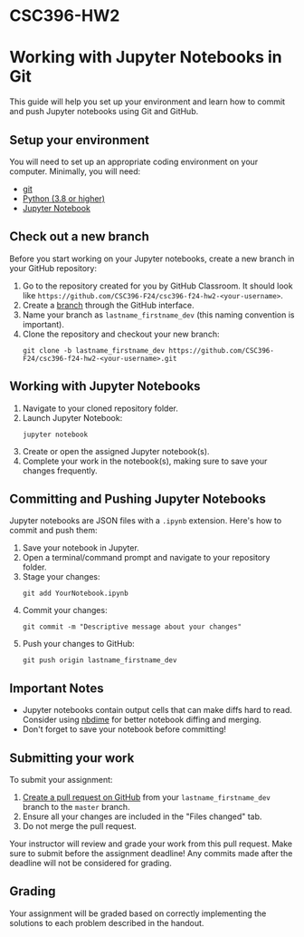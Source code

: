 # CSC396-HW2
# Working with Jupyter Notebooks in Git

This guide will help you set up your environment and learn how to commit and push Jupyter notebooks using Git and GitHub.

## Setup your environment

You will need to set up an appropriate coding environment on your computer. Minimally, you will need:

* [git](https://git-scm.com/downloads/)
* [Python (3.8 or higher)](https://www.python.org/)
* [Jupyter Notebook](https://jupyter.org/install)

## Check out a new branch

Before you start working on your Jupyter notebooks, create a new branch in your GitHub repository:

1. Go to the repository created for you by GitHub Classroom. It should look like `https://github.com/CSC396-F24/csc396-f24-hw2-<your-username>`.
2. Create a [branch](https://help.github.com/articles/creating-and-deleting-branches-within-your-repository/) through the GitHub interface.
3. Name your branch as `lastname_firstname_dev` (this naming convention is important).
4. Clone the repository and checkout your new branch:
   ```
   git clone -b lastname_firstname_dev https://github.com/CSC396-F24/csc396-f24-hw2-<your-username>.git
   ```

## Working with Jupyter Notebooks

1. Navigate to your cloned repository folder.
2. Launch Jupyter Notebook:
   ```
   jupyter notebook
   ```
3. Create or open the assigned Jupyter notebook(s).
4. Complete your work in the notebook(s), making sure to save your changes frequently.

## Committing and Pushing Jupyter Notebooks

Jupyter notebooks are JSON files with a `.ipynb` extension. Here's how to commit and push them:

1. Save your notebook in Jupyter.
2. Open a terminal/command prompt and navigate to your repository folder.
3. Stage your changes:
   ```
   git add YourNotebook.ipynb
   ```
4. Commit your changes:
   ```
   git commit -m "Descriptive message about your changes"
   ```
5. Push your changes to GitHub:
   ```
   git push origin lastname_firstname_dev
   ```

## Important Notes

- Jupyter notebooks contain output cells that can make diffs hard to read. Consider using [nbdime](https://nbdime.readthedocs.io/) for better notebook diffing and merging.
- Don't forget to save your notebook before committing!

## Submitting your work

To submit your assignment:

1. [Create a pull request on GitHub](https://help.github.com/articles/creating-a-pull-request/#creating-the-pull-request) from your `lastname_firstname_dev` branch to the `master` branch.
2. Ensure all your changes are included in the "Files changed" tab.
3. Do not merge the pull request.

Your instructor will review and grade your work from this pull request. Make sure to submit before the assignment deadline! Any commits made after the deadline will not be considered for grading.

## Grading

Your assignment will be graded based on correctly implementing the solutions to each problem described in the handout.

